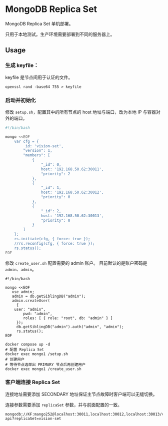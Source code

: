 # MongoDB Replica Set

MongoDB Replica Set 单机部署。

只用于本地测试。生产环境需要部署到不同的服务器上。

## Usage

### 生成 keyfile：

keyfile 是节点间用于认证的文件。

```shell
openssl rand -base64 755 > keyfile
```

### 启动并初始化

修改 `setup.sh`，配置其中的所有节点的 host 地址与端口，改为本地 IP 与容器对外的端口。

```bash
#!/bin/bash

mongo <<EOF
    var cfg = {
        _id: 'vision-set',
        "version": 1,
        "members": [
            {
                "_id": 0,
                host: '192.168.50.62:30011',
                "priority": 2
            },
            {
                "_id": 1,
                host: '192.168.50.62:30012',
                "priority": 0
            },
            {
                "_id": 2,
                host: '192.168.50.62:30013',
                "priority": 0
            }
        ]
    };
    rs.initiate(cfg, { force: true });
    //rs.reconfig(cfg, { force: true });
    rs.status();
EOF
```

修改 `create_user.sh` 配置需要的 admin 账户。
目前默认的是账户密码是 `admin`、`admin`。
```shell
#!/bin/bash

mongo <<EOF
   use admin;
   admin = db.getSiblingDB("admin");
   admin.createUser(
     {
	user: "admin",
        pwd: "admin",
        roles: [ { role: "root", db: "admin" } ]
     });
     db.getSiblingDB("admin").auth("admin", "admin");
     rs.status();
EOF
```

```shell
docker compose up -d
# 配置 Replica Set
docker exec mongo1 /setup.sh
# 创建用户
# 等待节点选举出 PRIMARY 节点后再创建用户
docker exec mongo1 /create_user.sh
```

### 客户端连接 Replica Set

连接地址需要添加 SECONDARY 地址保证主节点故障时客户端可以无缝切换。

连接参数需要添加 `replicaSet` 参数，并与前面配置的一致。

```shell
mongodb://KF:mango252@localhost:30011,localhost:30012,localhost:30013/vsp-api?replicaSet=vision-set
```